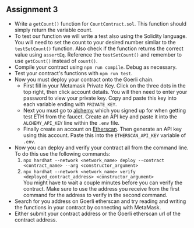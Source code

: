 ## Assignment 3

- Write a `getCount()` function for `CountContract.sol`. This function should simply return the variable count.
- To test our function we will write a test also using the Solidity language. You will need to set the count to your desired number similar to the `testSetCount()` function. Also check if the function returns the correct value using `assertEq`. Reference the `testSetCount()` and remember to use `getCount()` instead of `count()`.
- Compile your contract using `npm run compile`. Debug as necessary.
- Test your contract's functions with `npm run test`.
- Now you must deploy your contract onto the Goerli chain.
	- First fill in your Metamask Private Key. Click on the three dots in the top right, then click account details. You will then need to enter your password to view your private key. Copy and paste this key into each variable ending with `PRIVATE_KEY`. 
	- Next you must go to [alchemy](https://www.alchemy.com/) which you signed up for when getting test ETH from the faucet. Create an API key and paste it into the `ALCHEMY_API_KEY` line within the `.env` file.
	- Finally create an account on [Etherscan](https://etherscan.io/). Then generate an API key using this account. Paste this into the `ETHERSCAN_API_KEY` variable of `.env`.
- Now you can deploy and verify your contract all from the command line. To do this use the following commands:
	1. `npx hardhat --network <network_name> deploy --contract <contract_name> --arg <constructor_argument>`  
	2. `npx hardhat --network <network_name> verify <deployed_contract_address> <constructor_argument>`  
	You might have to wait a couple minutes before you can verify the contract. Make sure to use the address you receive from the first command for the address to verify in the second command.
- Search for you address on Goerli etherscan and try reading and writing the functions in your contract by connecting with MetaMask.
- Either submit your contract address or the Goerli etherscan url of the contract address. 
